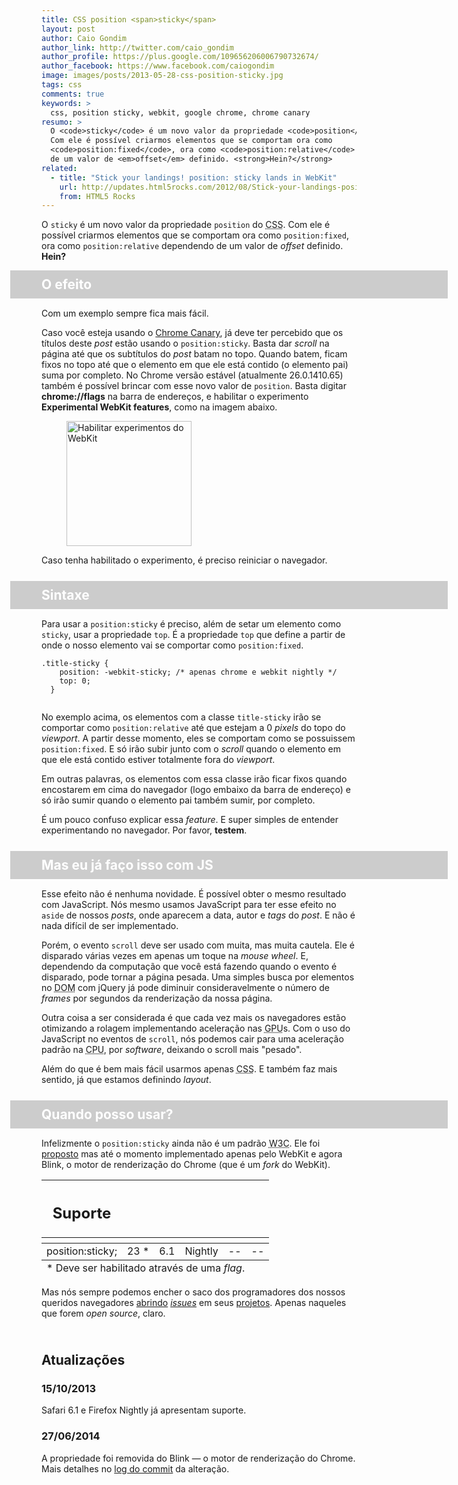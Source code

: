 ```yaml
---
title: CSS position <span>sticky</span>
layout: post
author: Caio Gondim
author_link: http://twitter.com/caio_gondim
author_profile: https://plus.google.com/109656206006790732674/
author_facebook: https://www.facebook.com/caiogondim
image: images/posts/2013-05-28-css-position-sticky.jpg
tags: css
comments: true
keywords: >
  css, position sticky, webkit, google chrome, chrome canary
resumo: >
  O <code>sticky</code> é um novo valor da propriedade <code>position</code> do CSS.
  Com ele é possível criarmos elementos que se comportam ora como
  <code>position:fixed</code>, ora como <code>position:relative</code> dependendo
  de um valor de <em>offset</em> definido. <strong>Hein?</strong>
related:
  - title: "Stick your landings! position: sticky lands in WebKit"
    url: http://updates.html5rocks.com/2012/08/Stick-your-landings-position-sticky-lands-in-WebKit
    from: HTML5 Rocks
---
```


<style>

  .title-sticky {
    background-color: #ccc !important;
    border-bottom: 1px solid white;
    color: #fff !important;
    width: 600px !important;
    margin-left: -50px !important;
    margin-bottom: 0 !important;
    margin-top: 0 !important;
    padding: 10px 50px !important;
    position: sticky;
    position: -webkit-sticky;
    position: -moz-sticky;
    position: -ms-sticky;
    position: -o-sticky;
    top: 0;
    z-index: 1;
  }

  .section-with-title-sticky p:last-child {
    margin-bottom: 0 !important;
    padding-bottom: 25px !important;
  }

</style>

O <code>sticky</code> é um novo valor da propriedade <code>position</code> do
<abbr title="Cascading Style Sheet">CSS</abbr>. Com ele é possível criarmos
elementos que se comportam ora como <code>position:fixed</code>, ora
como <code>position:relative</code> dependendo de um valor de <em>offset</em>
definido. <strong>Hein?</strong>

<div class="section-with-title-sticky">
  <h2 class="title-sticky">O efeito</h2>

  <p>Com um exemplo sempre fica mais fácil.</p>

  <p>
    Caso você esteja usando o <a href="https://www.google.com/intl/en/chrome/browser/canary.html">Chrome Canary</a>, já deve ter percebido que os
    títulos deste <em>post</em> estão usando o <code>position:sticky</code>. Basta dar <em>scroll</em>
    na página até que os subtítulos do <em>post</em> batam no topo. Quando batem, ficam fixos no
    topo até que o elemento em que ele está contido (o elemento pai) suma por completo. No Chrome
    versão estável (atualmente 26.0.1410.65) também é possível brincar com esse novo valor de <code>position</code>. Basta digitar
    <strong>chrome://flags</strong> na barra de endereços, e habilitar
    o experimento <strong>Experimental WebKit features</strong>, como na imagem
    abaixo.
  </p>

  <figure>
    <img src="/images/posts/2013-05-28-enable-webkit-experimental-features.jpg"
      title="Habilitar experimentos do WebKit"
      alt="Habilitar experimentos do WebKit" height="200" />
  </figure>

  <p>
    Caso tenha habilitado o experimento, é preciso reiniciar o navegador.
  </p>
</div>

<div class="section-with-title-sticky">
  <h2 class="title-sticky">Sintaxe</h2>

  <p>
    Para usar a <code>position:sticky</code> é preciso, além de
    setar um elemento como <code>sticky</code>, usar a propriedade <code>top</code>.
    É a propriedade <code>top</code> que define a partir de onde o nosso elemento
    vai se comportar como <code>position:fixed</code>.
  </p>

  <div class="highlight"><pre><code class="css"><span class="nc">.title-sticky</span> <span class="p">{</span>
    <span class="k">position</span><span class="o">:</span> <span class="o">-</span><span class="n">webkit</span><span class="o">-</span><span class="n">sticky</span><span class="p">;</span> <span class="c">/* apenas chrome e webkit nightly */</span>
    <span class="k">top</span><span class="o">:</span> <span class="m">0</span><span class="p">;</span>
  <span class="p">}</span>
  </code></pre></div>

  <p>
    No exemplo acima, os elementos com a classe <code>title-sticky</code> irão
    se comportar como <code>position:relative</code> até que estejam a 0 <em>pixels</em>
    do topo do <em>viewport</em>. A partir desse momento, eles se comportam como se possuissem
    <code>position:fixed</code>. E só irão subir junto com o <em>scroll</em>
    quando o elemento em que ele está contido estiver totalmente fora do <em>viewport</em>.
  </p>

  <p>
    Em outras palavras, os elementos com essa classe irão ficar fixos quando
    encostarem em cima do navegador (logo embaixo da barra de endereço) e só irão
    sumir quando o elemento pai também sumir, por completo.
  </p>

  <p>
    É um pouco confuso explicar essa <em>feature</em>. E super simples de entender
    experimentando no navegador. Por favor, <strong>testem</strong>.
  </p>
</div>

<div class="section-with-title-sticky">
  <h2 class="title-sticky">Mas eu já faço isso com JS</h2>

  <p>
    Esse efeito não é nenhuma novidade. É possível obter o mesmo resultado
    com JavaScript. Nós mesmo usamos JavaScript para ter esse efeito no <code>aside</code>
    de nossos <em>posts</em>, onde aparecem a data, autor e <em>tags</em> do <em>post</em>.
    E não é nada difícil de ser implementado.
  </p>

  <p>
    Porém, o evento <code>scroll</code> deve ser usado com muita, mas muita cautela.
    Ele é disparado várias vezes em apenas um toque na <em>mouse wheel</em>. E, dependendo
    da computação que você está fazendo quando o evento é disparado, pode
    tornar a página pesada. Uma simples busca por elementos no
    <abbr title="Document Object Model">DOM</abbr>
    com jQuery já pode diminuir consideravelmente o número de <em>frames</em>
    por segundos da renderização da nossa página.
  </p>

  <p>
    Outra coisa a ser considerada é que cada vez mais os navegadores estão otimizando
    a rolagem implementando aceleração nas <abbr title="Graphics processing unit">GPU</abbr>s.
    Com o uso do JavaScript no eventos de <code>scroll</code>, nós podemos cair para uma aceleração padrão na <abbr title="Central processing unit">CPU</abbr>, por
    <em>software</em>, deixando o scroll mais "pesado".
  </p>

  <p>
    Além do que é bem mais fácil usarmos apenas <abbr title="Cascading Style Sheets">CSS</abbr>. E também faz mais sentido,
    já que estamos definindo <em>layout</em>.
  </p>

</div>

<div class="section-with-title-sticky">
  <h2 class="title-sticky">Quando posso usar?</h2>

  <p>
    Infelizmente o <code>position:sticky</code> ainda não é um padrão
    <abbr title="World Wide Web Consortium">W3C</abbr>. Ele foi
    <a href="http://lists.w3.org/Archives/Public/www-style/2012Jun/0627.html">proposto</a>
    mas até o momento implementado apenas pelo WebKit e agora Blink, o motor de
    renderização do Chrome (que é um <em>fork</em> do WebKit).
  </p>

  <table class="support">
    <thead>
      <tr>
        <th class="subject"><h2>Suporte</h2></th>
        <th class="browser chrome"><div class="i"></div></th>
        <th class="browser safari"><div class="i"></div></th>
        <th class="browser firefox"><div class="i"></div></th>
        <th class="browser ie"><div class="i"></div></th>
        <th class="browser opera"><div class="i"></div></th>
      </tr>
      <tr>
        <th></th>
        <th colspan="5" class="base"></th>
      </tr>
    </thead>
    <tbody>
      <tr>
        <td class="property">position:sticky;</td>
        <td>23 *</td>
        <td>6.1</td>
        <td>Nightly</td>
        <td>--</td>
        <td>--</td>
      </tr>
    </tbody>
    <tfoot>
      <tr>
        <td colspan="6">
          * Deve ser habilitado através de uma <em>flag</em>.
        </td>
      </tr>
    </tfoot>
  </table>

  <p>
    Mas nós sempre podemos encher o saco dos programadores dos nossos queridos
    navegadores
    <a href="https://bugzilla.mozilla.org/page.cgi?id=productdashboard.html&amp;tab=&amp;product=Firefox&amp;bug_status=open">abrindo</a>&nbsp;<a href="http://www.chromium.org/blink"><em>issues</em></a>
    em seus <a href="http://www.webkit.org/quality/reporting.html">projetos</a>.
    Apenas naqueles que forem <em>open source</em>, claro.
  </p>
</div>

<h2 id="atualizacoes">Atualizações</h2>
<div class="update">
  <h3>15/10/2013</h3>
  <p>
    Safari 6.1 e Firefox Nightly já apresentam suporte.
  </p>
</div>
<div class="update">
  <h3>27/06/2014</h3>
  <p>
    A propriedade foi removida do Blink — o motor de renderização do Chrome.
    Mais detalhes no
    <a href="http://src.chromium.org/viewvc/blink?view=revision&amp;revision=177128#sticky">log do commit</a>
    da alteração.
  </p>
</div>
